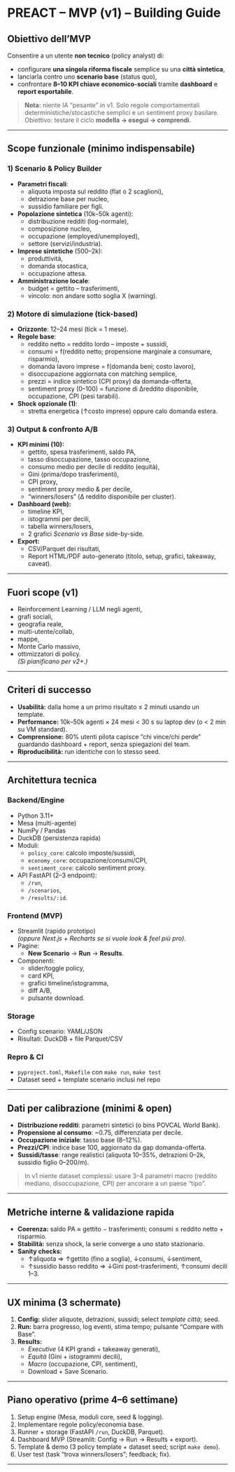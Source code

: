 # PREACT – MVP (v1) – Building Guide

## Obiettivo dell’MVP
Consentire a un utente **non tecnico** (policy analyst) di:
- configurare **una singola riforma fiscale** semplice su una **città sintetica**,
- lanciarla contro uno **scenario base** (status quo),
- confrontare **8–10 KPI chiave economico-sociali** tramite **dashboard** e **report esportabile**.

> **Nota:** niente IA “pesante” in v1. Solo regole comportamentali deterministiche/stocastiche semplici e un sentiment proxy basilare.  
> Obiettivo: testare il ciclo **modella → esegui → comprendi**.

---

## Scope funzionale (minimo indispensabile)

### 1) Scenario & Policy Builder
- **Parametri fiscali**: 
  - aliquota imposta sul reddito (flat o 2 scaglioni),
  - detrazione base per nucleo,
  - sussidio familiare per figli.
- **Popolazione sintetica** (10k–50k agenti):
  - distribuzione redditi (log-normale),
  - composizione nucleo,
  - occupazione (employed/unemployed),
  - settore (servizi/industria).
- **Imprese sintetiche** (500–2k):
  - produttività,
  - domanda stocastica,
  - occupazione attesa.
- **Amministrazione locale**:
  - budget = gettito – trasferimenti,
  - vincolo: non andare sotto soglia X (warning).

### 2) Motore di simulazione (tick-based)
- **Orizzonte**: 12–24 mesi (tick = 1 mese).
- **Regole base**:
  - reddito netto = reddito lordo – imposte + sussidi,
  - consumi = f(reddito netto; propensione marginale a consumare, risparmio),
  - domanda lavoro imprese = f(domanda beni; costo lavoro),
  - disoccupazione aggiornata con matching semplice,
  - prezzi = indice sintetico (CPI proxy) da domanda-offerta,
  - sentiment proxy (0–100) = funzione di Δreddito disponibile, occupazione, CPI (pesi tarabili).
- **Shock opzionale (1)**:
  - stretta energetica (↑costo imprese) oppure calo domanda estera.

### 3) Output & confronto A/B
- **KPI minimi (10):**
  - gettito, spesa trasferimenti, saldo PA,
  - tasso disoccupazione, tasso occupazione,
  - consumo medio per decile di reddito (equità),
  - Gini (prima/dopo trasferimenti),
  - CPI proxy,
  - sentiment proxy medio & per decile,
  - “winners/losers” (Δ reddito disponibile per cluster).
- **Dashboard (web):**
  - timeline KPI,
  - istogrammi per decili,
  - tabella winners/losers,
  - 2 grafici *Scenario vs Base* side-by-side.
- **Export:**
  - CSV/Parquet dei risultati,
  - Report HTML/PDF auto-generato (titolo, setup, grafici, takeaway, caveat).

---

## Fuori scope (v1)
- Reinforcement Learning / LLM negli agenti,
- grafi sociali,
- geografia reale,
- multi-utente/collab,
- mappe,
- Monte Carlo massivo,
- ottimizzatori di policy.  
*(Si pianificano per v2+.)*

---

## Criteri di successo
- **Usabilità:** dalla home a un primo risultato ≤ 2 minuti usando un template.
- **Performance:** 10k–50k agenti × 24 mesi < 30 s su laptop dev (o < 2 min su VM standard).
- **Comprensione:** 80% utenti pilota capisce “chi vince/chi perde” guardando dashboard + report, senza spiegazioni del team.
- **Riproducibilità:** run identiche con lo stesso seed.

---

## Architettura tecnica

### Backend/Engine
- Python 3.11+
- Mesa (multi-agente)
- NumPy / Pandas
- DuckDB (persistenza rapida)
- Moduli:
  - `policy_core`: calcolo imposte/sussidi,
  - `economy_core`: occupazione/consumi/CPI,
  - `sentiment_core`: calcolo sentiment proxy.
- API FastAPI (2–3 endpoint): 
  - `/run`, 
  - `/scenarios`, 
  - `/results/:id`.

### Frontend (MVP)
- Streamlit (rapido prototipo)  
  *(oppure Next.js + Recharts se si vuole look & feel più pro).*
- Pagine:
  - **New Scenario** → **Run** → **Results**.
- Componenti:
  - slider/toggle policy,
  - card KPI,
  - grafici timeline/istogramma,
  - diff A/B,
  - pulsante download.

### Storage
- Config scenario: YAML/JSON
- Risultati: DuckDB + file Parquet/CSV

### Repro & CI
- `pyproject.toml`, `Makefile` con `make run`, `make test`
- Dataset seed + template scenario inclusi nel repo

---

## Dati per calibrazione (minimi & open)
- **Distribuzione redditi**: parametri sintetici (o bins POVCAL World Bank).
- **Propensione al consumo**: ~0.75, differenziata per decile.
- **Occupazione iniziale**: tasso base (8–12%).
- **Prezzi/CPI**: indice base 100, aggiornato da gap domanda-offerta.
- **Sussidi/tasse**: range realistici (aliquota 10–35%, detrazioni 0–2k, sussidio figlio 0–200/m).

> In v1 niente dataset complessi: usare 3–4 parametri macro (reddito mediano, disoccupazione, CPI) per ancorare a un paese “tipo”.

---

## Metriche interne & validazione rapida
- **Coerenza:** saldo PA ≈ gettito − trasferimenti; consumi ≤ reddito netto + risparmio.
- **Stabilità:** senza shock, la serie converge a uno stato stazionario.
- **Sanity checks:**
  - ↑aliquota ⇒ ↑gettito (fino a soglia), ↓consumi, ↓sentiment,
  - ↑sussidio basso reddito ⇒ ↓Gini post-trasferimenti, ↑consumi decili 1–3.

---

## UX minima (3 schermate)
1. **Config:** slider aliquote, detrazioni, sussidi; select *template città*; seed.
2. **Run:** barra progresso, log eventi, stima tempo; pulsante “Compare with Base”.
3. **Results:**  
   - *Executive* (4 KPI grandi + takeaway generati),  
   - *Equità* (Gini + istogrammi decili),  
   - *Macro* (occupazione, CPI, sentiment),  
   - Download + Save Scenario.

---

## Piano operativo (prime 4–6 settimane)
1. Setup engine (Mesa, moduli core, seed & logging).  
2. Implementare regole policy/economia base.  
3. Runner + storage (FastAPI `/run`, DuckDB, Parquet).  
4. Dashboard MVP (Streamlit: Config → Run → Results + export).  
5. Template & demo (3 policy template + dataset seed; script `make demo`).  
6. User test (task “trova winners/losers”; feedback; fix).  

---


